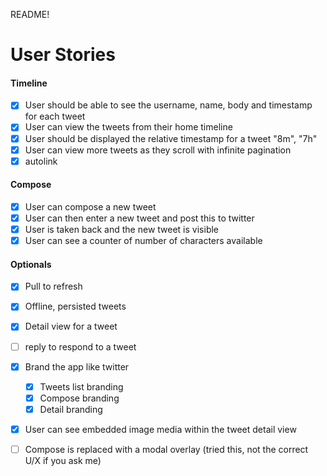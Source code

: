 README!


# User Stories
#### Timeline
- [x] User should be able to see the username, name, body and timestamp for each tweet
- [x] User can view the tweets from their home timeline
- [x] User should be displayed the relative timestamp for a tweet "8m", "7h"
- [x] User can view more tweets as they scroll with infinite pagination
- [x] autolink

#### Compose
- [x] User can compose a new tweet
- [x] User can then enter a new tweet and post this to twitter
- [x] User is taken back and the new tweet is visible
- [x] User can see a counter of number of characters available

#### Optionals
- [x] Pull to refresh
- [x] Offline, persisted tweets
- [x] Detail view for a tweet
- [ ] reply to respond to a tweet
- [x] Brand the app like twitter
  - [x] Tweets list branding
  - [x] Compose branding
  - [x] Detail branding
- [x] User can see embedded image media within the tweet detail view
- [ ] Compose is replaced with a modal overlay (tried this, not the correct U/X if you ask me)

